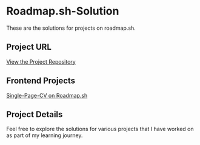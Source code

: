 # Roadmap.sh-Solution

These are the solutions for projects on roadmap.sh.

## Project URL
[View the Project Repository](https://github.com/rsoemardja/Roadmap.sh-Solution)

## Frontend Projects
[Single-Page-CV on Roadmap.sh](https://roadmap.sh/projects/single-page-cv)

## Project Details

Feel free to explore the solutions for various projects that I have worked on as part of my learning journey.
